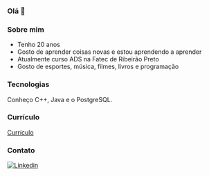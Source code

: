 ### Olá 👋

### Sobre mim
- Tenho 20 anos
- Gosto de aprender coisas novas e estou aprendendo a aprender
- Atualmente curso ADS na Fatec de Ribeirão Preto
- Gosto de esportes, música, filmes, livros e programação

### Tecnologias
Conheço C++, Java e o PostgreSQL.

### Currículo
<a href="https://drive.google.com/file/d/1Vl-X5-EAiPOHS_xdAZIoYqWEotVIius5/view?usp=sharing" target="_blank">Currículo</a>

### Contato
[![Linkedin](https://img.shields.io/badge/LinkedIn-0077B5?style=for-the-badge&logo=linkedin&logoColor=white)](https://www.linkedin.com/in/isadora-domingos-8461601a0/)



